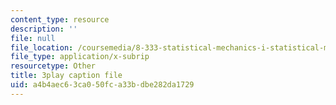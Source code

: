 ```yaml
---
content_type: resource
description: ''
file: null
file_location: /coursemedia/8-333-statistical-mechanics-i-statistical-mechanics-of-particles-fall-2013/a4b4aec63ca050fca33bdbe282da1729_w_I0AkvbWFc.vtt
file_type: application/x-subrip
resourcetype: Other
title: 3play caption file
uid: a4b4aec6-3ca0-50fc-a33b-dbe282da1729
---
```

